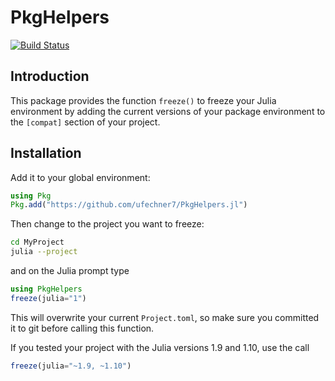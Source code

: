 # PkgHelpers

[![Build Status](https://github.com/ufechner7/PkgHelpers.jl/actions/workflows/CI.yml/badge.svg?branch=main)](https://github.com/ufechner7/PkgHelpers.jl/actions/workflows/CI.yml?query=branch%3Amain)

## Introduction
This package provides the function `freeze()` to freeze your Julia environment by adding
the current versions of your package environment to the `[compat]` section of your project.

## Installation

Add it to your global environment:  
```julia
using Pkg
Pkg.add("https://github.com/ufechner7/PkgHelpers.jl")
```
Then change to the project you want to freeze:  
```bash
cd MyProject
julia --project
```
and on the Julia prompt type
```julia
using PkgHelpers
freeze(julia="1")
```
This will overwrite your current `Project.toml`, so make sure you committed it to git before calling this function.

If you tested your project with the Julia versions 1.9 and 1.10, use the call
```julia
freeze(julia="~1.9, ~1.10")
```